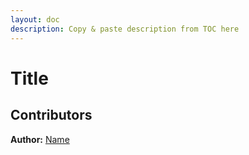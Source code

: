 ```yaml
---
layout: doc
description: Copy & paste description from TOC here
---
```

# Title

## Contributors

**Author:** [Name](URL)

 